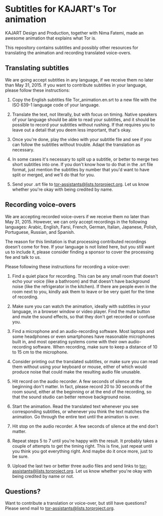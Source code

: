 Subtitles for KAJART's Tor animation
====================================

KAJART Design and Production, together with Nima Fatemi, made an awesome
animation that explains what Tor is.

This repository contains subtitles and possibly other resources for
translating the animation and recording translated voice-overs.


Translating subtitles
---------------------

We are going accept subtitles in any language, if we receive them no later
than May 31, 2015.  If you want to contribute subtitles in your language,
please follow these instructions:

 1. Copy the English subtitles file Tor_animation.en.srt to a new file
    with the ISO 639-1 language code of your language.

 2. Translate the text, not literally, but with focus on timing.  Native
    speakers of your language should be able to read your subtitles, and
    it should be possible to record your subtitles without rushing.  If
    that requires you to leave out a detail that you deem less important,
    that's okay.

 3. Once you're done, play the video with your subtitle file and see if
    you can follow the subtitles without trouble.  Adapt the translation
    as necessary.

 4. In some cases it's necessary to split up a subtitle, or better to
    merge two short subtitles into one.  If you don't know how to do that
    in the .srt file format, just mention the subtitles by number that
    you'd want to have split or merged, and we'll do that for you.

 5. Send your .srt file to tor-assistants@lists.torproject.org.  Let us
    know whether you're okay with being credited by name.


Recording voice-overs
---------------------

We are accepting recorded voice-overs if we receive them no later than May
31, 2015.  However, we can only accept recordings in the following
languages: Arabic, English, Farsi, French, German, Italian, Japanese,
Polish, Portuguese, Russian, and Spanish.

The reason for this limitation is that processing contributed recordings
doesn't come for free.  If your language is not listed here, but you still
want us to include it, please consider finding a sponsor to cover the
processing fee and talk to us.

Please following these instructions for recording a voice-over:

 1. Find a quiet place for recording.  This can be any small room that
    doesn't echo your voice (like a bathroom) and that doesn't have
    background noise (like the refrigerator in the kitchen).  If there are
    people even in the room next to you, kindly ask them to leave or be
    very quiet for the time of recording.

 2. Make sure you can watch the animation, ideally with subtitles in your
    language, in a browser window or video player.  Find the mute button
    and mute the sound effects, so that they don't get recorded or confuse
    you.

 3. Find a microphone and an audio-recording software.  Most laptops and
    some headphones or even smartphones have reasonable microphones built
    in, and most operating systems come with their own audio-recording
    software.  When recording, make sure to keep a distance of 10 to 15 cm
    to the microphone.

 4. Consider printing out the translated subtitles, or make sure you can
    read them without using your keyboard or mouse, either of which would
    produce noise that could make the resulting audio file unusable.

 5. Hit record on the audio recorder.  A few seconds of silence at the
    beginning don't matter.  In fact, please record 20 to 30 seconds of
    the room sound, either at the beginning or at the end of the
    recording, so that the sound studio can better remove background
    noise.

 6. Start the animation.  Read the translated text whenever you see
    corresponding subtitles, or whenever you think the text matches the
    animation.  Go through the entire text until the animation is over.

 7. Hit stop on the audio recorder.  A few seconds of silence at the
    end don't matter.

 8. Repeat steps 5 to 7 until you're happy with the result.  It probably
    takes a couple of attempts to get the timing right.  This is fine,
    just repeat until you think you got everything right.  And maybe do it
    once more, just to be sure.

 9. Upload the last two or better three audio files and send links to
    tor-assistants@lists.torproject.org.  Let us know whether you're okay
    with being credited by name or not.


Questions?
----------

Want to contribute a translation or voice-over, but still have questions?
Please send mail to tor-assistants@lists.torproject.org.

